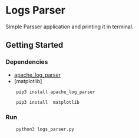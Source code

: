 # Logs Parser
Simple Parsser application and printing it in terminal.

##  Getting Started

### Dependencies
* [apache_log_parser](https://github.com/rory/apache-log-parser)
* [matplotlib]


```
    pip3 install apache_log_parser 
 ```


```
    pip3 install  matplotlib 
 ```


### Run
```
    python3 logs_parser.py
```